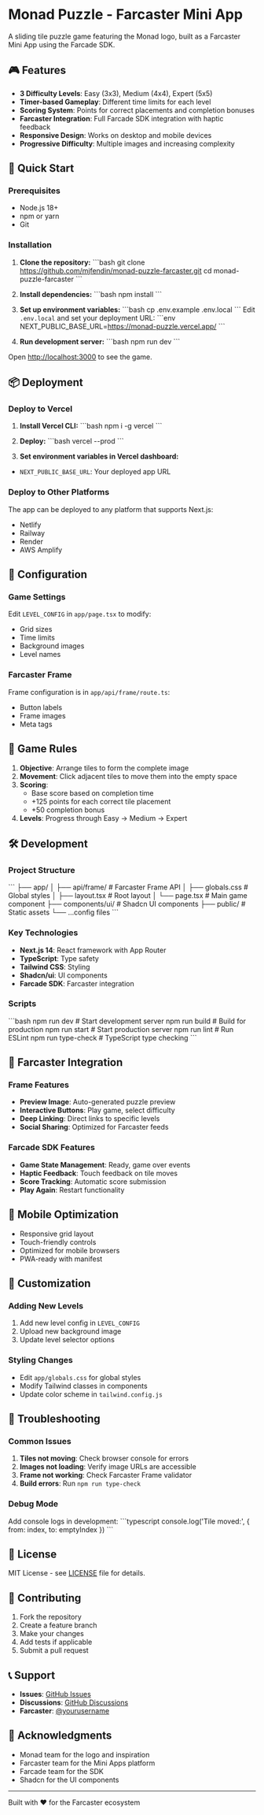 # Monad Puzzle - Farcaster Mini App

A sliding tile puzzle game featuring the Monad logo, built as a Farcaster Mini App using the Farcade SDK.

## 🎮 Features

- **3 Difficulty Levels**: Easy (3x3), Medium (4x4), Expert (5x5)
- **Timer-based Gameplay**: Different time limits for each level
- **Scoring System**: Points for correct placements and completion bonuses
- **Farcaster Integration**: Full Farcade SDK integration with haptic feedback
- **Responsive Design**: Works on desktop and mobile devices
- **Progressive Difficulty**: Multiple images and increasing complexity

## 🚀 Quick Start

### Prerequisites

- Node.js 18+ 
- npm or yarn
- Git

### Installation

1. **Clone the repository:**
\`\`\`bash
git clone https://github.com/mjfendin/monad-puzzle-farcaster.git
cd monad-puzzle-farcaster
\`\`\`

2. **Install dependencies:**
\`\`\`bash
npm install
\`\`\`

3. **Set up environment variables:**
\`\`\`bash
cp .env.example .env.local
\`\`\`
Edit `.env.local` and set your deployment URL:
\`\`\`env
NEXT_PUBLIC_BASE_URL=https://monad-puzzle.vercel.app/
\`\`\`

4. **Run development server:**
\`\`\`bash
npm run dev
\`\`\`

Open [http://localhost:3000](http://localhost:3000) to see the game.

## 📦 Deployment

### Deploy to Vercel

1. **Install Vercel CLI:**
\`\`\`bash
npm i -g vercel
\`\`\`

2. **Deploy:**
\`\`\`bash
vercel --prod
\`\`\`

3. **Set environment variables in Vercel dashboard:**
- `NEXT_PUBLIC_BASE_URL`: Your deployed app URL

### Deploy to Other Platforms

The app can be deployed to any platform that supports Next.js:
- Netlify
- Railway
- Render
- AWS Amplify

## 🔧 Configuration

### Game Settings

Edit `LEVEL_CONFIG` in `app/page.tsx` to modify:
- Grid sizes
- Time limits
- Background images
- Level names

### Farcaster Frame

Frame configuration is in `app/api/frame/route.ts`:
- Button labels
- Frame images
- Meta tags

## 🎯 Game Rules

1. **Objective**: Arrange tiles to form the complete image
2. **Movement**: Click adjacent tiles to move them into the empty space
3. **Scoring**: 
   - Base score based on completion time
   - +125 points for each correct tile placement
   - +50 completion bonus
4. **Levels**: Progress through Easy → Medium → Expert

## 🛠️ Development

### Project Structure

\`\`\`
├── app/
│   ├── api/frame/          # Farcaster Frame API
│   ├── globals.css         # Global styles
│   ├── layout.tsx          # Root layout
│   └── page.tsx            # Main game component
├── components/ui/          # Shadcn UI components
├── public/                 # Static assets
└── ...config files
\`\`\`

### Key Technologies

- **Next.js 14**: React framework with App Router
- **TypeScript**: Type safety
- **Tailwind CSS**: Styling
- **Shadcn/ui**: UI components
- **Farcade SDK**: Farcaster integration

### Scripts

\`\`\`bash
npm run dev          # Start development server
npm run build        # Build for production
npm run start        # Start production server
npm run lint         # Run ESLint
npm run type-check   # TypeScript type checking
\`\`\`

## 🔗 Farcaster Integration

### Frame Features

- **Preview Image**: Auto-generated puzzle preview
- **Interactive Buttons**: Play game, select difficulty
- **Deep Linking**: Direct links to specific levels
- **Social Sharing**: Optimized for Farcaster feeds

### Farcade SDK Features

- **Game State Management**: Ready, game over events
- **Haptic Feedback**: Touch feedback on tile moves
- **Score Tracking**: Automatic score submission
- **Play Again**: Restart functionality

## 📱 Mobile Optimization

- Responsive grid layout
- Touch-friendly controls
- Optimized for mobile browsers
- PWA-ready with manifest

## 🎨 Customization

### Adding New Levels

1. Add new level config in `LEVEL_CONFIG`
2. Upload new background image
3. Update level selector options

### Styling Changes

- Edit `app/globals.css` for global styles
- Modify Tailwind classes in components
- Update color scheme in `tailwind.config.js`

## 🐛 Troubleshooting

### Common Issues

1. **Tiles not moving**: Check browser console for errors
2. **Images not loading**: Verify image URLs are accessible
3. **Frame not working**: Check Farcaster Frame validator
4. **Build errors**: Run `npm run type-check`

### Debug Mode

Add console logs in development:
\`\`\`typescript
console.log('Tile moved:', { from: index, to: emptyIndex })
\`\`\`

## 📄 License

MIT License - see [LICENSE](LICENSE) file for details.

## 🤝 Contributing

1. Fork the repository
2. Create a feature branch
3. Make your changes
4. Add tests if applicable
5. Submit a pull request

## 📞 Support

- **Issues**: [GitHub Issues](https://github.com/yourusername/monad-puzzle-farcaster/issues)
- **Discussions**: [GitHub Discussions](https://github.com/yourusername/monad-puzzle-farcaster/discussions)
- **Farcaster**: [@yourusername](https://warpcast.com/mjfendin)

## 🙏 Acknowledgments

- Monad team for the logo and inspiration
- Farcaster team for the Mini Apps platform
- Farcade team for the SDK
- Shadcn for the UI components

---

Built with ❤️ for the Farcaster ecosystem